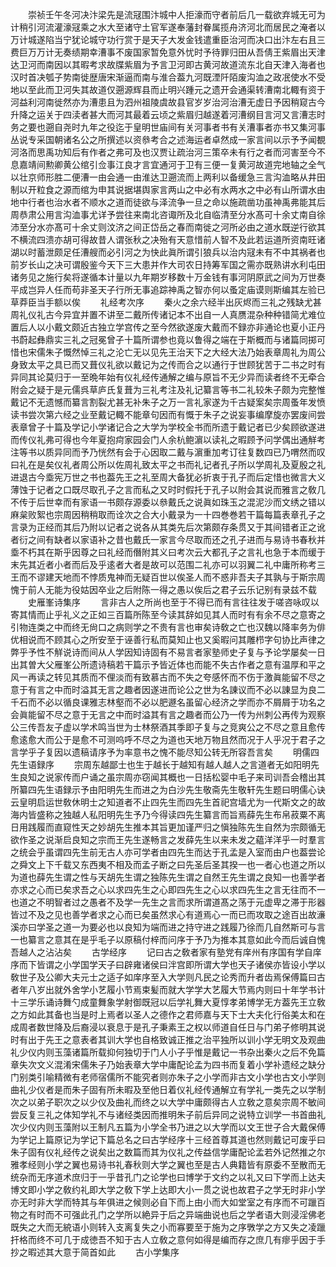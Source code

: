 <!-- { "loadSidebar": true } -->
　　崇祯壬午冬河决汴梁先是流冦围汴城中人拒濠而守者前后几一载欲弃城无可为计稍引河流灌濠冦乘之水大至诸守土官军遂奉藩封眷属揽舟济河北而居民之淹者以万计城遂陷当宁犹论城守功行赏于是天子大发金钱遣重臣治河而决口出汴左右且三费巨万万计无奏绩期幸漕事不废国家暂免意外忧时予待罪归田从吾倩王紫眉出天津达卫河而南因以其暇考求故牒紫眉为予言卫河即古黄河故道流东北自天津入海者也汉时首决瓠子势南徙歴唐宋渐逼而南与淮合葢九河既湮阡陌废沟洫之政冺使水不受地以至此而卫河失其故道仅遡源辉县而止明兴踵元之遗开会通渠转漕南北輙有资于河益利河南徙然亦为漕患且为泗州祖陵虞故县官岁岁治河治漕无虚日予因稍窥古今升降之运关于四渎者甚大而河其最着云顷之紫眉归越遂着河漕纲目言河又言漕志时务之要也遡自尧时九年之役迄于皇明世庙间有关河事者书有关漕事者亦书又集河事丛说专采国朝诸名公之所撰述以资叅考合之述海运者卓然成一家言间以示予予闻覩河洛而思禹功知后有作者之弗可及也汉贾让疏治河三策卒未有行之者而河害至今不息嘉靖间勲卿黄公绾引佥事江良才言宜通河于卫有三便一复黄河故道完地轴之全气以壮京师形胜二便漕一由会通一由淮达卫遡流而上两利以备缓急三言沟洫略从井田制以开粒食之源而绾为申其说据堪舆家言两山之中必有水两水之中必有山所谓水由地中行者也治水者不顺水之道而徒欲与泽流争一旦之命以施疏凿功虽神禹弗能其后周恭肃公用言沟洫事尤详予尝往来南北咨诹所及北自临清至分水髙可十余丈南自徐沛至分水亦髙可十余丈则汶济之间正岱岳之春而南徙之河所必由之道水既逆行欲其不横流四溃亦胡可得故昔人谓张秋之决殆有天意惜前人智不及此若运道所资南旺诸湖以时蓄泄颇足任漕艘而必引河之为快此眞所谓引狼兵以治内冦未有不中其祸者也前岁长山之决可谓殷鉴今天下三大患并作大司农日持筹军国之需亦既熟讲水利屯田诸务见之施行矣将遂循本计量以九年期岁移数十万金钱有事河阴原武之间为万世奏平成岂异人任而苟非圣天子行所无事追踪神禹之智亦何以蚤定庙谟则斯编其左验已草莽臣当手额以俟
　　礼经考次序
　　秦火之余六经半出灰烬而三礼之残缺尤甚周礼仪礼古今异宜并置不讲至二戴所传诸记本不出自一人真赝混杂种种错简尤难位置后人以小戴文颇近古独立学宫传之至今然欲遂废大戴而不録亦非通论也夏小正丹书蔚起彝鼎实三礼之冠冕曾子十篇所谓参也竟以鲁得之端在于斯概而与诸篇同掷可惜也宋儒朱子慨然悼三礼之沦亡无以见先王治天下之大经大法乃始表章周礼为周公身致太平之具已而又葺仪礼欲以戴记为之传而合之以通行于世顾犹苦于二书之时有异同其论莫归于一至晩年始有仪礼经传通解之编与原旨不无少异而读者终不无牵合附会之疑于是元儒呉草庐氏复葺为三礼考注及礼记纂言等书二礼较朱子颇为完整惟戴记不无遗憾而纂言割裂尤甚无补朱子之万一言礼家遂为千古疑案矣宗周蚤年发愤读书尝次第六经之业至戴记輙不能章句因而有慨于朱子之说妄事编摩旋亦罢废间尝表章曾子十篇及学记小学诸记合之大学为学校全书而所遗于戴记者已少矣顾欲遂进而传仪礼弗可得也今年夏抱疴家园会门人余杭鲍濵以读礼之暇顾予问学偶出通觧考注等书以质异同而予乃恍然有会于心因取二戴与濵重加考订往复数四已乃喟然而叹曰礼在是矣仪礼者周公所以佐周礼致太平之书而礼记者孔子所以学周礼及夏殷之礼进退古今埀宪万世之书也葢先王之礼至周大备犹必折衷于孔子而后定惜也微言大义薄蚀于记者之口既尽取孔子之言而私之又时时假托于孔子以附会其说而雅言之敎几不传于后世幸而有家语一书颇存源委以叅戴氏之说眞如珠玉之混泥沙而文绣之错以麻枲败絮也宗周因稍稍取而诠次之合大小戴录为一十四巻巻若干篇每篇表章孔子之言录为正经而其后乃附以记者之说各从其类先后次第颇存条贯又于其间错者正之讹者衍之间有缺者以家语补之昔也戴氏一家言今尽取而还之孔子进而与易诗书春秋并埀不朽其在斯乎因尊之曰礼经而僭附其义曰考次云大都孔子之言礼也急于本而缓于末先其近者小者而后及乎逺者大者是故可以范围二礼亦可以羽翼二礼中庸所称考三王而不谬建天地而不悖质鬼神而无疑百世以俟圣人而不惑非吾夫子其孰与于斯宗周愧于前人无能为役姑因卒业之后附陈一得之愚以俟后之君子云乐记别有录兹不载
　　史雁峯诗集序
　　言非古人之所尚也至于不得已而有言往往发于嗟咨咏叹以寄其情而止乎礼义之正如三百篇所陈至今读其辞如见其人而时有有余不尽之意寄之引物连类之中而终无尙口之病则学之不贵有言也审矣诗敎之亡也汉魏以降率务为俳优相说而不顾其心之所安至于诬善行私而莫知止也又奚暇问其雕栉字句协比声律之弊乎予性不觧说诗而间从人学因知诗固有不易言者家塾师史子复与予论学屡矣一日出其曽大父雁峯公所遗诗稿若干篇示予皆近体也而能不失古作者之意有温厚和平之风一再读之转见其质而不俚淡而有致慕古而不失之夸感怀而不伤于激眞能留不尽之意于有言之中而时溢其无言之趣者因遂进而论公之世为名諌议而不必以諌显为良二千石而不必以循良课雅志林壑而不必以肥遯名虽留心经济之学而亦不屑屑于功名之会眞能留不尽之意于无言之中而时溢其有言之趣者而公乃一传为州刺公再传为观察公三传吾友子虚以学术鸣当世为士林祭酒其季即子复与之竞爽公之不尽之意且愈传愈逺愈大而公于是愈不可测呜呼不尽之为道也天地万物且然而况于人乎况于君子之言学乎子复因以遗稿请序予为率意书之愧不能尽知公转无所容吾言矣
　　明儒四先生语録序
　　宗周东越鄙士也生于越长于越知有越人越人之言道者无如阳明先生良知之说家传而户诵之虽宗周亦窃闻其概也一日括松婴中毛子来司训吾会稽出其所纂四先生语録示予由阳明先生而进之为白沙先生敬斋先生敬轩先生题曰明儒心诀云皇明启运世敎休明士之知道者不止四先生而四先生首祀宫墙尤为一代斯文之的故海内皆盛称之独越人私阳明先生予乃今得读四先生纂言而旨焉薛先生布帛菽粟不离日用践履而直窥性天之妙胡先生推本其旨更加谨严归之愼独陈先生自然为宗颇循无欲作圣之说渐启良知之宗而王先生遂畅言之发薛先生以来未发之藴洋洋乎一时羣言之统会乎虽谓四先生前无古人亦可学者由四先生而达于孔孟是入室而由户也葢尝论之舜文上下千载又东西夷不相及而孟子断之曰先圣后圣其揆一也一者心也道之所以为道也薛先生谓之性与天胡先生谓之独陈先生谓之自然王先生谓之良知一也善学者亦求之心而已矣求吾之心以求四先生之心即四先生之心以求四先生之言无往而不一也道之不明智者过之愚者不及学一先生之言而求所谓道髙之荡于元虚卑之滞于形器皆过不及之见也善学者求之心而已矣虽然求心有道焉心一而已而攻取之途百出故濓溪亦曰学圣之道一为要必也以良知为端而进之持守进之践履乃徐而几自然斯可与言一也纂言之意其在是乎毛子以原稿付梓而问序于予乃为推本其意如此今而后诚自愧吾越人之沾沾矣
　　古学经序
　　记曰古之敎者家有塾党有庠州有序国有学自庠序而下皆谓之小学国学天子曰辟雍诸侯曰泮宫即所谓大学也天子诸侯亦皆设小学以敎世子及公卿大夫元士之适子如庠序至入大学则凡民之论秀而升者齿焉保傅篇曰古者年八岁出就外舍学小艺履小节焉束髪而就大学学大艺履大节焉内则曰十年学书计十三学乐诵诗舞勺成童舞象学射御既冠以后学礼舞大夏惇孝弟博学无方葢先王立敎之方如此其备也当是时上焉者以圣人之德作之君师嘉与天下士大夫化行俗美太和在成周者数世降及后裔浸以衰息于是孔子秉素王之权以师道自任日与门弟子修明其说时有出于先王之意表者其训大学也自格致诚正推之治平独所以训小学无明文及观曲礼少仪内则玉藻诸篇所载抑何独切于门人小子乎惟是戴记一书杂出秦火之后不免篇章失次文义混淆宋儒朱子乃始表章大学中庸配论孟为四书而复着小学补遗经之缺分门别类引喻精微有老师宿儒所不能究者则亦朱子之小学而非古文小学也古文小学则曲礼少仪者是而朱子固有所未暇及至他日着仪礼经传通解立有学礼一类先之以学制次之以弟子职次之以少仪及曲礼而终之以大学中庸颇得古人立敎之意矣宗周不敏间尝反复三礼之体知学礼不与诸经类因而推明朱子前后异同之说特立训学一书首曲礼次少仪内则玉藻附以王制凡五篇为小学全书乃进之以大学而以文王世子合大戴保傅为学记上篇原记为学记下篇总名之曰古学经序十三经首尊其道也然则戴记可废乎曰朱子固有仪礼经传之说矣出之数篇而其为仪礼之传益信学庸配论孟若外记然推之尔雅孝经则小学之翼也易诗书礼春秋则大学之翼也至是古人典籍皆有原委不至散而无统杂而无序道术庶归于一乎昔孔门之论学也曰博学于文约之以礼又曰下学而上达夫博文即小学之敎约礼即大学之敎下学上达即大小一贯之说也故君子之学无时非小学亦无时非大学而特其与年俱进之候则必自下而上由小而大如堂室之有序而不可躐百物之有时而不可强此孔门之学所以絶异于后之异端曲说也后之学者语大则浸淫佛老既失之大而无綂语小则转入支离复失之小而寡要至于施为之序斆学之方又失之凌躐扞格而终不可几于成徳吾不知于古人立敎之意何如得是编而存之庶几有瘳乎因于手抄之暇述其大意于简首如此
　　古小学集序
